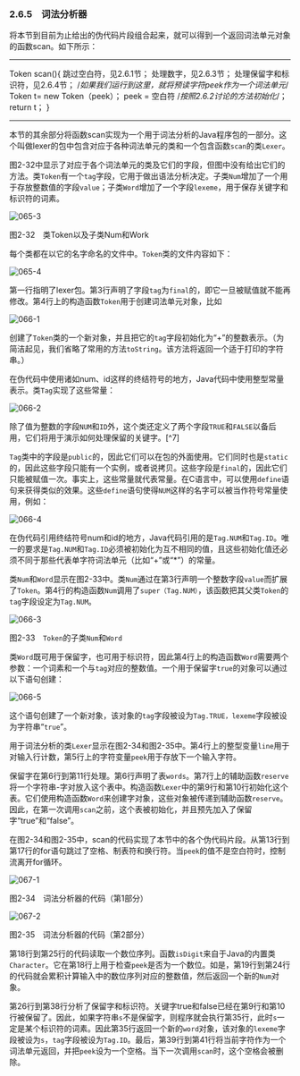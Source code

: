 ### 2.6.5　词法分析器

将本节到目前为止给出的伪代码片段组合起来，就可以得到一个返回词法单元对象的函数scan。如下所示：

---

Token scan(){
      跳过空白符，见2.6.1节；
      处理数字，见2.6.3节；
      处理保留字和标识符，见2.6.4节；
      /*如果我们运行到这里，就将预读字符peek作为一个词法单元*/
      Token t= new Token（peek）；
      peek = 空白符 /*按照2.6.2讨论的方法初始化*/；
      return t；
}

---

本节的其余部分将函数scan实现为一个用于词法分析的Java程序包的一部分。这个叫做lexer的包中包含对应于各种词法单元的类和一个包含函数`scan`的类`Lexer`。

图2-32中显示了对应于各个词法单元的类及它们的字段，但图中没有给出它们的方法。类`Token`有一个`tag`字段，它用于做出语法分析决定。子类`Num`增加了一个用于存放整数值的字段`value`；子类`Word`增加了一个字段`lexeme`，用于保存关键字和标识符的词素。

![065-3](../Images/image04009.jpeg)

图2-32　类Token以及子类Num和Work

每个类都在以它的名字命名的文件中。`Token`类的文件内容如下：

![065-4](../Images/image04010.jpeg)

第一行指明了lexer包。第3行声明了字段`tag`为`final`的，即它一旦被赋值就不能再修改。第4行上的构造函数`Token`用于创建词法单元对象，比如

![066-1](../Images/image04011.jpeg)

创建了`Token`类的一个新对象，并且把它的`tag`字段初始化为“+”的整数表示。（为简洁起见，我们省略了常用的方法`toString`。该方法将返回一个适于打印的字符串。）

在伪代码中使用诸如num、id这样的终结符号的地方，Java代码中使用整型常量表示。类`Tag`实现了这些常量：

![066-2](../Images/image04012.jpeg)

除了值为整数的字段`NUM`和`ID`外，这个类还定义了两个字段`TRUE`和`FALSE`以备后用，它们将用于演示如何处理保留的关键字。[^7]

`Tag`类中的字段是`public`的，因此它们可以在包的外面使用。它们同时也是`static`的，因此这些字段只能有一个实例，或者说拷贝。这些字段是`final`的，因此它们只能被赋值一次。事实上，这些常量就代表常量。在C语言中，可以使用`define`语句来获得类似的效果。这些`define`语句使得`NUM`这样的名字可以被当作符号常量使用，例如：

![066-4](../Images/image04013.jpeg)

在伪代码引用终结符号num和id的地方，Java代码引用的是`Tag.NUM`和`Tag.ID`。唯一的要求是`Tag.NUM`和`Tag.ID`必须被初始化为互不相同的值，且这些初始化值还必须不同于那些代表单字符词法单元（比如“+”或“*”）的常量。

类`Num`和`Word`显示在图2-33中。类`Num`通过在第3行声明一个整数字段`value`而扩展了`Token`。第4行的构造函数`Num`调用了`super（Tag.NUM）`，该函数把其父类`Token`的`tag`字段设定为`Tag.NUM`。

![066-3](../Images/image04014.jpeg)

图2-33　`Token`的子类`Num`和`Word`

类`Word`既可用于保留字，也可用于标识符，因此第4行上的构造函数`Word`需要两个参数：一个词素和一个与`tag`对应的整数值。一个用于保留字`true`的对象可以通过以下语句创建：

![066-5](../Images/image04015.jpeg)

这个语句创建了一个新对象，该对象的`tag`字段被设为`Tag.TRUE，lexeme`字段被设为字符串“`true`”。

用于词法分析的类`Lexer`显示在图2-34和图2-35中。第4行上的整型变量`line`用于对输入行计数，第5行上的字符变量`peek`用于存放下一个输入字符。

保留字在第6行到第11行处理。第6行声明了表`words`。第7行上的辅助函数`reserve`将一个字符串-字对放入这个表中。构造函数`Lexer`中的第9行和第10行初始化这个表。它们使用构造函数`Word`来创建字对象，这些对象被传递到辅助函数`reserve`。因此，在第一次调用`scan`之前，这个表被初始化，并且预先加入了保留字“true”和“false”。

在图2-34和图2-35中，scan的代码实现了本节中的各个伪代码片段。从第13行到第17行的for语句跳过了空格、制表符和换行符。当`peek`的值不是空白符时，控制流离开for循环。

![067-1](../Images/image04016.jpeg)

图2-34　词法分析器的代码（第1部分）

![067-2](../Images/image04017.jpeg)

图2-35　词法分析器的代码（第2部分）

第18行到第25行的代码读取一个数位序列。函数`isDigit`来自于Java的内置类`Character`。它在第18行上用于检查`peek`是否为一个数位。如是，第19行到第24行的代码就会累积计算输入中的数位序列对应的整数值，然后返回一个新的`Num`对象。

第26行到第38行分析了保留字和标识符。关键字true和false已经在第9行和第10行被保留了。因此，如果字符串`s`不是保留字，则程序就会执行第35行，此时`s`一定是某个标识符的词素。因此第35行返回一个新的`word`对象，该对象的`lexeme`字段被设为`s`，`tag`字段被设为`Tag.ID`。最后，第39行到第41行将当前字符作为一个词法单元返回，并把`peek`设为一个空格。当下一次调用`scan`时，这个空格会被删除。